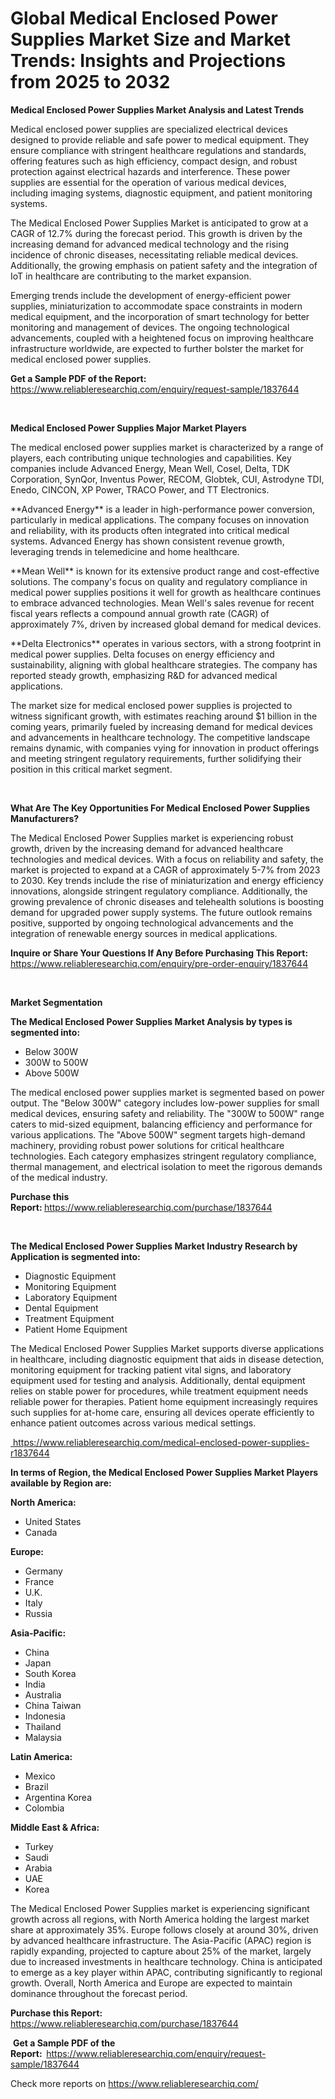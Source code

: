 <p><h1>Global Medical Enclosed Power Supplies Market Size and Market Trends: Insights and Projections from 2025 to 2032</h1></p><p><strong>Medical Enclosed Power Supplies Market Analysis and Latest Trends</strong></p>
<p><p>Medical enclosed power supplies are specialized electrical devices designed to provide reliable and safe power to medical equipment. They ensure compliance with stringent healthcare regulations and standards, offering features such as high efficiency, compact design, and robust protection against electrical hazards and interference. These power supplies are essential for the operation of various medical devices, including imaging systems, diagnostic equipment, and patient monitoring systems.</p><p>The Medical Enclosed Power Supplies Market is anticipated to grow at a CAGR of 12.7% during the forecast period. This growth is driven by the increasing demand for advanced medical technology and the rising incidence of chronic diseases, necessitating reliable medical devices. Additionally, the growing emphasis on patient safety and the integration of IoT in healthcare are contributing to the market expansion. </p><p>Emerging trends include the development of energy-efficient power supplies, miniaturization to accommodate space constraints in modern medical equipment, and the incorporation of smart technology for better monitoring and management of devices. The ongoing technological advancements, coupled with a heightened focus on improving healthcare infrastructure worldwide, are expected to further bolster the market for medical enclosed power supplies.</p></p>
<p><strong>Get a Sample PDF of the Report:&nbsp;</strong> <a href="https://www.reliableresearchiq.com/enquiry/request-sample/1837644?utm_campaign=1129&utm_medium=2&utm_source=Github&utm_content=ia&utm_term=28022025&utm_id=medical-enclosed-power-supplies">https://www.reliableresearchiq.com/enquiry/request-sample/1837644</a></p>
<p>&nbsp;</p>
<p><strong>Medical Enclosed Power Supplies Major Market Players</strong></p>
<p><p>The medical enclosed power supplies market is characterized by a range of players, each contributing unique technologies and capabilities. Key companies include Advanced Energy, Mean Well, Cosel, Delta, TDK Corporation, SynQor, Inventus Power, RECOM, Globtek, CUI, Astrodyne TDI, Enedo, CINCON, XP Power, TRACO Power, and TT Electronics.</p><p>**Advanced Energy** is a leader in high-performance power conversion, particularly in medical applications. The company focuses on innovation and reliability, with its products often integrated into critical medical systems. Advanced Energy has shown consistent revenue growth, leveraging trends in telemedicine and home healthcare. </p><p>**Mean Well** is known for its extensive product range and cost-effective solutions. The company's focus on quality and regulatory compliance in medical power supplies positions it well for growth as healthcare continues to embrace advanced technologies. Mean Well's sales revenue for recent fiscal years reflects a compound annual growth rate (CAGR) of approximately 7%, driven by increased global demand for medical devices.</p><p>**Delta Electronics** operates in various sectors, with a strong footprint in medical power supplies. Delta focuses on energy efficiency and sustainability, aligning with global healthcare strategies. The company has reported steady growth, emphasizing R&D for advanced medical applications.</p><p>The market size for medical enclosed power supplies is projected to witness significant growth, with estimates reaching around $1 billion in the coming years, primarily fueled by increasing demand for medical devices and advancements in healthcare technology. The competitive landscape remains dynamic, with companies vying for innovation in product offerings and meeting stringent regulatory requirements, further solidifying their position in this critical market segment.</p></p>
<p>&nbsp;</p>
<p><strong>What Are The Key Opportunities For Medical Enclosed Power Supplies Manufacturers?</strong></p>
<p><p>The Medical Enclosed Power Supplies market is experiencing robust growth, driven by the increasing demand for advanced healthcare technologies and medical devices. With a focus on reliability and safety, the market is projected to expand at a CAGR of approximately 5-7% from 2023 to 2030. Key trends include the rise of miniaturization and energy efficiency innovations, alongside stringent regulatory compliance. Additionally, the growing prevalence of chronic diseases and telehealth solutions is boosting demand for upgraded power supply systems. The future outlook remains positive, supported by ongoing technological advancements and the integration of renewable energy sources in medical applications.</p></p>
<p><strong>Inquire or Share Your Questions If Any Before Purchasing This Report:</strong> <a href="https://www.reliableresearchiq.com/enquiry/pre-order-enquiry/1837644?utm_campaign=1129&utm_medium=2&utm_source=Github&utm_content=ia&utm_term=28022025&utm_id=medical-enclosed-power-supplies">https://www.reliableresearchiq.com/enquiry/pre-order-enquiry/1837644</a></p>
<p>&nbsp;</p>
<p><strong>Market Segmentation</strong></p>
<p><strong>The Medical Enclosed Power Supplies Market Analysis by types is segmented into:</strong></p>
<p><ul><li>Below 300W</li><li>300W to 500W</li><li>Above 500W</li></ul></p>
<p><p>The medical enclosed power supplies market is segmented based on power output. The "Below 300W" category includes low-power supplies for small medical devices, ensuring safety and reliability. The "300W to 500W" range caters to mid-sized equipment, balancing efficiency and performance for various applications. The "Above 500W" segment targets high-demand machinery, providing robust power solutions for critical healthcare technologies. Each category emphasizes stringent regulatory compliance, thermal management, and electrical isolation to meet the rigorous demands of the medical industry.</p></p>
<p><strong>Purchase this Report:&nbsp;</strong><a href="https://www.reliableresearchiq.com/purchase/1837644?utm_campaign=1129&utm_medium=2&utm_source=Github&utm_content=ia&utm_term=28022025&utm_id=medical-enclosed-power-supplies">https://www.reliableresearchiq.com/purchase/1837644</a></p>
<p>&nbsp;</p>
<p><strong>The Medical Enclosed Power Supplies Market Industry Research by Application is segmented into:</strong></p>
<p><ul><li>Diagnostic Equipment</li><li>Monitoring Equipment</li><li>Laboratory Equipment</li><li>Dental Equipment</li><li>Treatment Equipment</li><li>Patient Home Equipment</li></ul></p>
<p><p>The Medical Enclosed Power Supplies Market supports diverse applications in healthcare, including diagnostic equipment that aids in disease detection, monitoring equipment for tracking patient vital signs, and laboratory equipment used for testing and analysis. Additionally, dental equipment relies on stable power for procedures, while treatment equipment needs reliable power for therapies. Patient home equipment increasingly requires such supplies for at-home care, ensuring all devices operate efficiently to enhance patient outcomes across various medical settings.</p></p>
<p><a href="https://www.reliableresearchiq.com/medical-enclosed-power-supplies-r1837644?utm_campaign=1129&utm_medium=2&utm_source=Github&utm_content=ia&utm_term=28022025&utm_id=medical-enclosed-power-supplies">&nbsp;https://www.reliableresearchiq.com/medical-enclosed-power-supplies-r1837644</a></p>
<p><strong>In terms of Region, the Medical Enclosed Power Supplies Market Players available by Region are:</strong></p>
<p>
    <p> <strong> North America: </strong>
        <ul>
            <li>United States</li>
            <li>Canada</li>
        </ul>
        </p> 
    <p> <strong> Europe: </strong>
        <ul>
            <li>Germany</li>
            <li>France</li>
            <li>U.K.</li>
            <li>Italy</li>
            <li>Russia</li>
        </ul>
        </p> 
    <p> <strong> Asia-Pacific: </strong>
        <ul>
            <li>China</li>
            <li>Japan</li>
            <li>South Korea</li>
            <li>India</li>
            <li>Australia</li>
            <li>China Taiwan</li>
            <li>Indonesia</li>
            <li>Thailand</li>
            <li>Malaysia</li>
        </ul>
        </p> 
    <p> <strong> Latin America: </strong>
        <ul>
            <li>Mexico</li>
            <li>Brazil</li>
            <li>Argentina Korea</li>
            <li>Colombia</li>
        </ul>
        </p> 
    <p> <strong> Middle East & Africa: </strong>
        <ul>
            <li>Turkey</li>
            <li>Saudi</li>
            <li>Arabia</li>
            <li>UAE</li>
            <li>Korea</li>
        </ul>
    </p>
    </p>
<p><p>The Medical Enclosed Power Supplies market is experiencing significant growth across all regions, with North America holding the largest market share at approximately 35%. Europe follows closely at around 30%, driven by advanced healthcare infrastructure. The Asia-Pacific (APAC) region is rapidly expanding, projected to capture about 25% of the market, largely due to increased investments in healthcare technology. China is anticipated to emerge as a key player within APAC, contributing significantly to regional growth. Overall, North America and Europe are expected to maintain dominance throughout the forecast period.</p></p>
<p><strong>Purchase this Report: </strong><a href="https://www.reliableresearchiq.com/purchase/1837644?utm_campaign=1129&utm_medium=2&utm_source=Github&utm_content=ia&utm_term=28022025&utm_id=medical-enclosed-power-supplies">https://www.reliableresearchiq.com/purchase/1837644</a></p>
<p>&nbsp;<strong>Get a Sample PDF of the Report:&nbsp;&nbsp;</strong><a href="https://www.reliableresearchiq.com/enquiry/request-sample/1837644?utm_campaign=1129&utm_medium=2&utm_source=Github&utm_content=ia&utm_term=28022025&utm_id=medical-enclosed-power-supplies">https://www.reliableresearchiq.com/enquiry/request-sample/1837644</a></p>
<p><strong></strong></p>
<p>Check more reports on <a href="https://www.reliableresearchiq.com/?utm_campaign=1129&utm_medium=2&utm_source=Github&utm_content=ia&utm_term=28022025&utm_id=medical-enclosed-power-supplies">https://www.reliableresearchiq.com/</a></p>